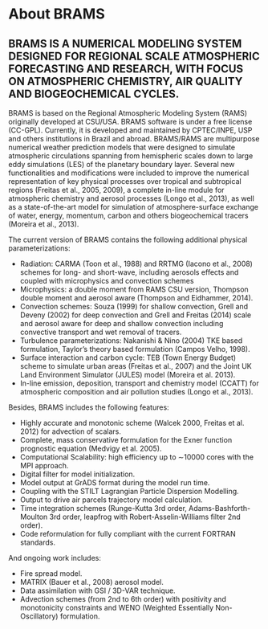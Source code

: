 # About BRAMS

## BRAMS IS A NUMERICAL MODELING SYSTEM DESIGNED FOR REGIONAL SCALE ATMOSPHERIC FORECASTING AND RESEARCH, WITH FOCUS ON ATMOSPHERIC CHEMISTRY, AIR QUALITY AND BIOGEOCHEMICAL CYCLES.

BRAMS is based on the Regional Atmospheric Modeling System (RAMS) originally developed at CSU/USA. BRAMS software is under a free license (CC-GPL). Currently, it is developed and maintained by CPTEC/INPE, USP and others institutions in Brazil and abroad. BRAMS/RAMS are multipurpose numerical weather prediction models that were designed to simulate atmospheric circulations spanning from hemispheric scales down to large eddy simulations (LES) of the planetary boundary layer. Several new functionalities and modifications were included to improve the numerical representation of key physical processes over tropical and subtropical regions (Freitas et al., 2005, 2009), a complete in-line module for atmospheric chemistry and aerosol processes (Longo et al., 2013), as well as a state-of-the-art model for simulation of atmosphere-surface exchange of water, energy, momentum, carbon and others biogeochemical tracers (Moreira et al., 2013).

The current version of BRAMS contains the following additional physical parameterizations:

* Radiation:  CARMA (Toon et al., 1988) and RRTMG (Iacono et al., 2008) schemes for long- and short-wave, including aerosols effects and coupled with microphysics and convection schemes
* Microphysics: a double moment from RAMS CSU version, Thompson double moment and aerosol aware (Thompson and Eidhammer, 2014).
* Convection schemes:  Souza (1999) for shallow convection, Grell and Deveny (2002) for deep convection and Grell and Freitas (2014) scale and aerosol aware for deep and shallow convection including convective transport and wet removal of tracers.
* Turbulence parameterizations: Nakanishi & Nino (2004) TKE based formulation, Taylor’s theory based formulation (Campos Velho, 1998).
* Surface interaction and carbon cycle: TEB (Town Energy Budget) scheme to simulate urban areas (Freitas et al., 2007) and the Joint UK Land Environment Simulator (JULES) model (Moreira et al. 2013).
* In-line emission, deposition, transport and chemistry model (CCATT) for atmospheric composition and air pollution studies (Longo et al., 2013).

Besides, BRAMS includes the following features:

* Highly accurate and monotonic scheme (Walcek 2000, Freitas et al. 2012) for advection of scalars.
* Complete, mass conservative formulation for the Exner function prognostic equation (Medvigy et al. 2005).
* Computational Scalability: high efficiency up to ∼10000 cores with the MPI approach.
* Digital filter for model initialization.
* Model output at GrADS format during the model run time.
* Coupling with the STILT Lagrangian Particle Dispersion Modelling.
* Output to drive air parcels trajectory model calculation.
* Time integration schemes (Runge-Kutta 3rd order, Adams-Bashforth-Moulton 3rd order, leapfrog with Robert-Asselin-Williams filter 2nd order).
* Code reformulation for fully compliant with the current FORTRAN standards.

And ongoing work includes:

* Fire spread model.
* MATRIX (Bauer et al., 2008) aerosol model.
* Data assimilation with GSI / 3D-VAR technique.
* Advection schemes (from 2nd to 6th order) with positivity and monotonicity constraints and WENO (Weighted Essentially Non-Oscillatory) formulation.
